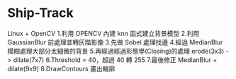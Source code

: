 # Ship-Track
Linux + OpenCV
  1.利用 OPENCV 內建 knn 函式建立背景模型
  2.利用 GaussianBlur 前處理並轉灰階影像
  3.先做 Sobel 處理找邊
  4.經過 MedianBlur 模糊處理大部分太細微的背景
  5.再經過經過形態學(Closing)的處理 erode(3x3) -> dilate(7x7) 
  6.Threshold = 40，超過 40 轉 255
  7.最後修正 MedianBlur + dilate(9x9)
  8.DrawContours 畫出輪廓
